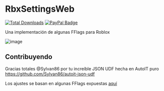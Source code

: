 # RbxSettingsWeb

[![Total Downloads](https://img.shields.io/github/downloads/LuSlower/SettingsRbxWeb/total.svg)](https://github.com/LuSlower/SettingsRbxWeb/releases) [![PayPal Badge](https://img.shields.io/badge/PayPal-003087?logo=paypal&logoColor=fff&style=flat)](https://paypal.me/eldontweaks) 

Una implementación de algunas FFlags para Roblox

![image](https://github.com/LuSlower/RbxSettingsWeb/assets/148411728/4c94d42c-19d1-4108-ad49-937d0cbd7d29)

## Contribuyendo

Gracias totales @Sylvan86 por tu increíble JSON UDF hecha en AutoIT puro
https://github.com/Sylvan86/autoit-json-udf

Los ajustes se basan en algunas FFlags expuestas [aquí](https://github.com/catb0x/Roblox-Potato-FFlags)



